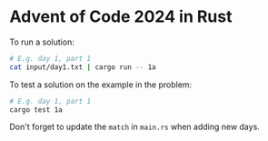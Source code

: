 # Advent of Code 2024 in Rust

To run a solution:

```sh
# E.g. day 1, part 1
cat input/day1.txt | cargo run -- 1a
```

To test a solution on the example in the problem:

```sh
# E.g. day 1, part 1
cargo test 1a
```

Don't forget to update the `match` in `main.rs` when adding new days.
